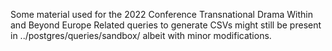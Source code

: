 Some material used for the 2022 Conference Transnational Drama Within and Beyond Europe
Related queries to generate CSVs might still be present in ../postgres/queries/sandbox/
albeit with minor modifications.
